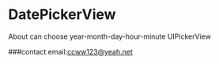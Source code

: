 # DatePickerView
About can choose year-month-day-hour-minute UIPickerView

###contact
email:ccww123@yeah.net